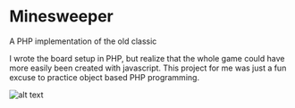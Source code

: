 Minesweeper
===========

A PHP implementation of the old classic

I wrote the board setup in PHP, but realize that the whole game could have more easily been created with javascript. 
This project for me was just a fun excuse to practice object based PHP programming. 

![alt text](https://www.dropbox.com/s/83g945hmhjz9ac3/minesweeper.jpg?dl=0)
